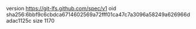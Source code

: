 version https://git-lfs.github.com/spec/v1
oid sha256:6bbf9c6cbdca6714602569a72fff01ca47c7a3096a58249a626966dadac1125c
size 1170
